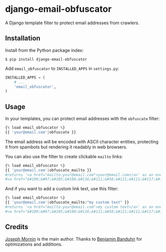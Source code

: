 django-email-obfuscator
=======================

A Django template filter to protect email addresses from crawlers.

Installation
------------

Install from the Python package index:

    $ pip install django-email-obfuscator

Add `email_obfuscator` to `INSTALLED_APPS` in `settings.py`:

```python
INSTALLED_APPS = (
    # ...
    'email_obfuscator',
)
```

Usage
-----

In your templates, you can protect email addresses with the `obfuscate`
filter:

```python
{% load email_obfuscator %}
{{ 'your@email.com'|obfuscate }}
```

The email address will be encoded with ASCII character entities, protecting it
from spambots but rendering it readably in web browsers.

You can also use the filter to create clickable `mailto` links:

```python
{% load email_obfuscator %}
{{ 'your@email.com'|obfuscate_mailto }}
#returns '<a href="mailto:your@email.com">your@email.com</a>' as an encoded string like
#<a href="&#109;&#97;&#105;&#108;&#116;&#111;&#58;&#121;&#111;&#117;&#114;&#64;&#101;&#109;&#97;&#105;&#108;&#46;&#99;&#111;&#109;">&#121;&#111;&#117;&#114;&#64;&#101;&#109;&#97;&#105;&#108;&#46;&#99;&#111;&#109;</a>
```

And if you want to add a custom link text, use this filter:

```python
{% load email_obfuscator %}
{{ 'your@email.com'|obfuscate_mailto:"my custom text" }}
#returns '<a href="mailto:your@email.com">my custom text</a>' as an encoded string like
#<a href="&#109;&#97;&#105;&#108;&#116;&#111;&#58;&#121;&#111;&#117;&#114;&#64;&#101;&#109;&#97;&#105;&#108;&#46;&#99;&#111;&#109;">my custom text</a>
```

Credits
-------

[Joseph Mornin](http://www.mornin.org/) is the main author. Thanks to
[Benjamin Banduhn](http://www.banduhn.com/) for optimizations and additions.
